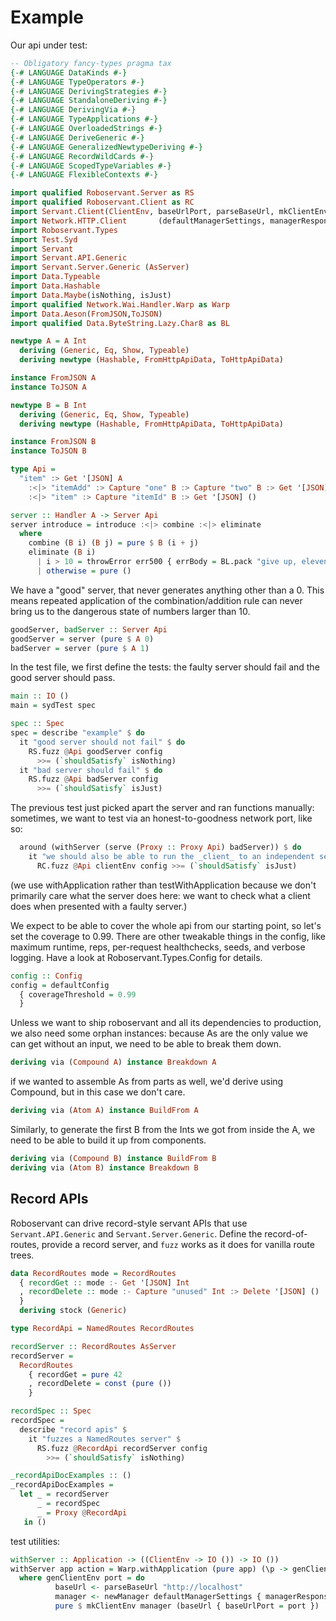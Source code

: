 # Example

Our api under test:

``` haskell
-- Obligatory fancy-types pragma tax
{-# LANGUAGE DataKinds #-}
{-# LANGUAGE TypeOperators #-}
{-# LANGUAGE DerivingStrategies #-}
{-# LANGUAGE StandaloneDeriving #-}
{-# LANGUAGE DerivingVia #-}
{-# LANGUAGE TypeApplications #-}
{-# LANGUAGE OverloadedStrings #-}
{-# LANGUAGE DeriveGeneric #-}
{-# LANGUAGE GeneralizedNewtypeDeriving #-}
{-# LANGUAGE RecordWildCards #-}
{-# LANGUAGE ScopedTypeVariables #-}
{-# LANGUAGE FlexibleContexts #-}

import qualified Roboservant.Server as RS
import qualified Roboservant.Client as RC
import Servant.Client(ClientEnv, baseUrlPort, parseBaseUrl, mkClientEnv)
import Network.HTTP.Client       (defaultManagerSettings, managerResponseTimeout, newManager, responseTimeoutMicro)
import Roboservant.Types
import Test.Syd
import Servant
import Servant.API.Generic 
import Servant.Server.Generic (AsServer)
import Data.Typeable
import Data.Hashable
import Data.Maybe(isNothing, isJust)
import qualified Network.Wai.Handler.Warp as Warp
import Data.Aeson(FromJSON,ToJSON)
import qualified Data.ByteString.Lazy.Char8 as BL

newtype A = A Int
  deriving (Generic, Eq, Show, Typeable)
  deriving newtype (Hashable, FromHttpApiData, ToHttpApiData)

instance FromJSON A
instance ToJSON A

newtype B = B Int
  deriving (Generic, Eq, Show, Typeable)
  deriving newtype (Hashable, FromHttpApiData, ToHttpApiData)

instance FromJSON B
instance ToJSON B

type Api =
  "item" :> Get '[JSON] A
    :<|> "itemAdd" :> Capture "one" B :> Capture "two" B :> Get '[JSON] B
    :<|> "item" :> Capture "itemId" B :> Get '[JSON] ()

server :: Handler A -> Server Api
server introduce = introduce :<|> combine :<|> eliminate
  where
    combine (B i) (B j) = pure $ B (i + j)
    eliminate (B i)
      | i > 10 = throwError err500 { errBody = BL.pack "give up, eleven is way too big and probably not even real" }
      | otherwise = pure ()
```

We have a "good" server, that never generates anything other than a 0. This means repeated application of
the combination/addition rule can never bring us to the dangerous state of numbers larger than 10.

``` haskell
goodServer, badServer :: Server Api
goodServer = server (pure $ A 0)
badServer = server (pure $ A 1)
```

In the test file, we first define the tests: the faulty server should fail and the good server should pass.

```haskell
main :: IO ()
main = sydTest spec

spec :: Spec
spec = describe "example" $ do
  it "good server should not fail" $ do
    RS.fuzz @Api goodServer config
      >>= (`shouldSatisfy` isNothing)
  it "bad server should fail" $ do
    RS.fuzz @Api badServer config
      >>= (`shouldSatisfy` isJust)
```

The previous test just picked apart the server and ran functions manually: sometimes, we want to test via
an honest-to-goodness network port, like so:

```haskell
  around (withServer (serve (Proxy :: Proxy Api) badServer)) $ do
    it "we should also be able to run the _client_ to an independent server (ignore server error messages)" $ \(clientEnv::ClientEnv) -> do
      RC.fuzz @Api clientEnv config >>= (`shouldSatisfy` isJust)
```

(we use withApplication rather than testWithApplication because we don't primarily care what the server does here:
we want to check what a client does when presented with a faulty server.)

We expect to be able to cover the whole api from our starting point, so let's set the coverage to 0.99.
There are other tweakable things in the config, like maximum runtime, reps,
per-request healthchecks, seeds, and verbose logging. Have a look at
Roboservant.Types.Config for details.

``` haskell
config :: Config
config = defaultConfig
  { coverageThreshold = 0.99
  }
```

Unless we want to ship roboservant and all its dependencies to production, we also need
some orphan instances: because As are the only value we can get without
an input, we need to be able to break them down.

``` haskell
deriving via (Compound A) instance Breakdown A
```

if we wanted to assemble As from parts as well, we'd derive using Compound, but in this case we don't care.

``` haskell
deriving via (Atom A) instance BuildFrom A

```

Similarly, to generate the first B from the Ints we got from inside the A, we need to be able to
build it up from components.

```haskell
deriving via (Compound B) instance BuildFrom B
deriving via (Atom B) instance Breakdown B
```


## Record APIs

Roboservant can drive record-style servant APIs that use
`Servant.API.Generic` and `Servant.Server.Generic`. Define the
record-of-routes, provide a record server, and `fuzz` works as it does
for vanilla route trees.

```haskell
data RecordRoutes mode = RecordRoutes
  { recordGet :: mode :- Get '[JSON] Int
  , recordDelete :: mode :- Capture "unused" Int :> Delete '[JSON] ()
  }
  deriving stock (Generic)

type RecordApi = NamedRoutes RecordRoutes

recordServer :: RecordRoutes AsServer
recordServer =
  RecordRoutes
    { recordGet = pure 42
    , recordDelete = const (pure ())
    }

recordSpec :: Spec
recordSpec =
  describe "record apis" $
    it "fuzzes a NamedRoutes server" $
      RS.fuzz @RecordApi recordServer config
        >>= (`shouldSatisfy` isNothing)

_recordApiDocExamples :: ()
_recordApiDocExamples =
  let _ = recordServer
      _ = recordSpec
      _ = Proxy @RecordApi
   in ()
```


test utilities:

``` haskell
withServer :: Application -> ((ClientEnv -> IO ()) -> IO ())
withServer app action = Warp.withApplication (pure app) (\p -> genClientEnv p >>= action)
  where genClientEnv port = do
          baseUrl <- parseBaseUrl "http://localhost"
          manager <- newManager defaultManagerSettings { managerResponseTimeout = responseTimeoutMicro 1000000 }
          pure $ mkClientEnv manager (baseUrl { baseUrlPort = port })
```
